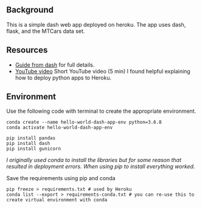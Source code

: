 ## Background

This is a simple dash web app deployed on heroku. The app uses dash, flask, and the MTCars data set.

## Resources

- [Guide from dash](https://dash.plot.ly/deployment) for full details.
- [YouTube video](https://www.youtube.com/watch?v=9VXrWKrNuoU) Short YouTube video (5 min) I found helpful explaining how to deploy python apps to Heroku.

## Environment

Use the following code with terminal to create the appropriate environment.

```
conda create --name hello-world-dash-app-env python=3.6.8
conda activate hello-world-dash-app-env

pip install pandas
pip install dash
pip install gunicorn
```

*I originally used conda to install the libraries but for some reason that resulted in deployment errors. When using pip to install everything worked.*

Save the requirements using pip and conda

```
pip freeze > requirements.txt # used by Heroku
conda list --export > requirements-conda.txt # you can re-use this to create virtual environment with conda
```
